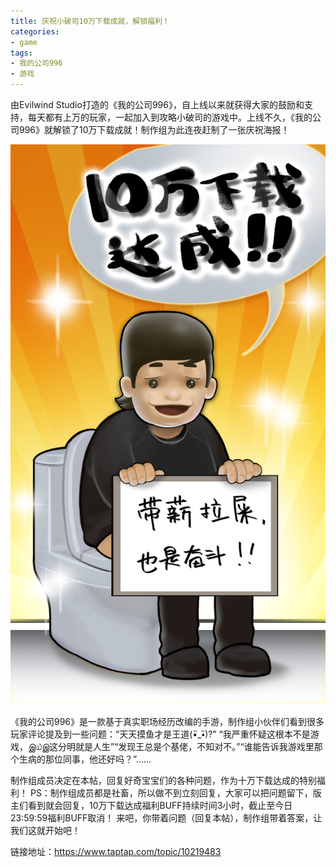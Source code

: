 ```yaml
---
title: 庆祝小破司10万下载成就，解锁福利！
categories:
- game
tags:
- 我的公司996
- 游戏
---
```


由Evilwind Studio打造的《我的公司996》，自上线以来就获得大家的鼓励和支持，每天都有上万的玩家，一起加入到攻略小破司的游戏中。上线不久，《我的公司996》就解锁了10万下载成就！制作组为此连夜赶制了一张庆祝海报！

![10万下载](/public/image/down10w.png)

《我的公司996》是一款基于真实职场经历改编的手游，制作组小伙伴们看到很多玩家评论提及到一些问题：“天天摸鱼才是王道(•ิ_•ิ)?” “我严重怀疑这根本不是游戏，இ௰இ这分明就是人生”“发现王总是个基佬，不知对不。”“谁能告诉我游戏里那个生病的那位同事，他还好吗？”......

制作组成员决定在本帖，回复好奇宝宝们的各种问题，作为十万下载达成的特别福利！
PS：制作组成员都是社畜，所以做不到立刻回复，大家可以把问题留下，版主们看到就会回复，10万下载达成福利BUFF持续时间3小时，截止至今日23:59:59福利BUFF取消！
来吧，你带着问题（回复本帖），制作组带着答案，让我们这就开始吧！

链接地址：https://www.taptap.com/topic/10219483
